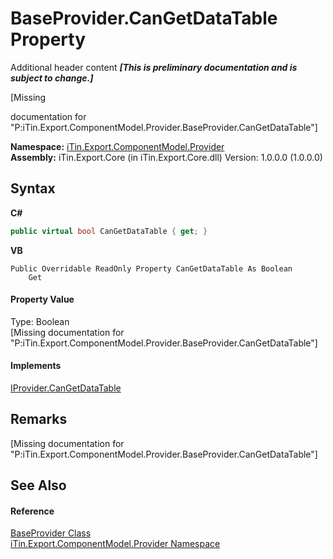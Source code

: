 # BaseProvider.CanGetDataTable Property 
Additional header content _**\[This is preliminary documentation and is subject to change.\]**_

\[Missing <summary> documentation for "P:iTin.Export.ComponentModel.Provider.BaseProvider.CanGetDataTable"\]

**Namespace:**&nbsp;<a href="723a96b5-5779-2554-cf17-05149bfcb802">iTin.Export.ComponentModel.Provider</a><br />**Assembly:**&nbsp;iTin.Export.Core (in iTin.Export.Core.dll) Version: 1.0.0.0 (1.0.0.0)

## Syntax

**C#**<br />
``` C#
public virtual bool CanGetDataTable { get; }
```

**VB**<br />
``` VB
Public Overridable ReadOnly Property CanGetDataTable As Boolean
	Get
```


#### Property Value
Type: Boolean<br />\[Missing <value> documentation for "P:iTin.Export.ComponentModel.Provider.BaseProvider.CanGetDataTable"\]

#### Implements
<a href="5d6b4bc8-8ab1-cece-238b-6b541299f695">IProvider.CanGetDataTable</a><br />

## Remarks
\[Missing <remarks> documentation for "P:iTin.Export.ComponentModel.Provider.BaseProvider.CanGetDataTable"\]

## See Also


#### Reference
<a href="f3556fb2-c7e1-5904-974e-18f789583e49">BaseProvider Class</a><br /><a href="723a96b5-5779-2554-cf17-05149bfcb802">iTin.Export.ComponentModel.Provider Namespace</a><br />